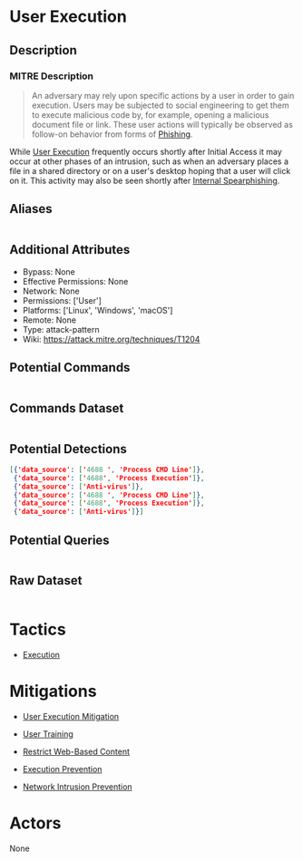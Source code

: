 
# User Execution

## Description

### MITRE Description

> An adversary may rely upon specific actions by a user in order to gain execution. Users may be subjected to social engineering to get them to execute malicious code by, for example, opening a malicious document file or link. These user actions will typically be observed as follow-on behavior from forms of [Phishing](https://attack.mitre.org/techniques/T1566).

While [User Execution](https://attack.mitre.org/techniques/T1204) frequently occurs shortly after Initial Access it may occur at other phases of an intrusion, such as when an adversary places a file in a shared directory or on a user's desktop hoping that a user will click on it. This activity may also be seen shortly after [Internal Spearphishing](https://attack.mitre.org/techniques/T1534).

## Aliases

```

```

## Additional Attributes

* Bypass: None
* Effective Permissions: None
* Network: None
* Permissions: ['User']
* Platforms: ['Linux', 'Windows', 'macOS']
* Remote: None
* Type: attack-pattern
* Wiki: https://attack.mitre.org/techniques/T1204

## Potential Commands

```

```

## Commands Dataset

```

```

## Potential Detections

```json
[{'data_source': ['4688 ', 'Process CMD Line']},
 {'data_source': ['4688', 'Process Execution']},
 {'data_source': ['Anti-virus']},
 {'data_source': ['4688 ', 'Process CMD Line']},
 {'data_source': ['4688', 'Process Execution']},
 {'data_source': ['Anti-virus']}]
```

## Potential Queries

```json

```

## Raw Dataset

```json

```

# Tactics


* [Execution](../tactics/Execution.md)


# Mitigations


* [User Execution Mitigation](../mitigations/User-Execution-Mitigation.md)

* [User Training](../mitigations/User-Training.md)
    
* [Restrict Web-Based Content](../mitigations/Restrict-Web-Based-Content.md)
    
* [Execution Prevention](../mitigations/Execution-Prevention.md)
    
* [Network Intrusion Prevention](../mitigations/Network-Intrusion-Prevention.md)
    

# Actors

None
